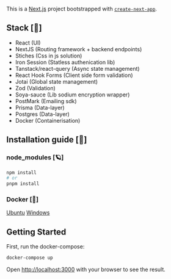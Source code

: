 This is a [Next.js](https://nextjs.org/) project bootstrapped with [`create-next-app`](https://github.com/vercel/next.js/tree/canary/packages/create-next-app).

## Stack [💫]
* React (UI)
* NextJS (Routing framework + backend endpoints)
* Stiches (Css in js solution)
* Iron Session (Statless authenication lib)
* Tanstack/react-query (Async state management)
* React Hook Forms (Client side form validation)
* Jotai (Global state management)
* Zod (Validation)
* Soya-sauce (Lib sodium encryption wrapper)
* PostMark (Emailing sdk)
* Prisma (Data-layer)
* Postgres (Data-layer)
* Docker (Containerisation)

## Installation guide [🔧]
### node_modules [🪐]
```bash
npm install
# or
pnpm install
```

### Docker [🐳]
[Ubuntu](https://docs.docker.com/engine/install/ubuntu/)
[Windows](https://docs.docker.com/engine/install/)


## Getting Started
First, run the docker-compose:

```bash
docker-compose up
```

Open [http://localhost:3000](http://localhost:3000) with your browser to see the result.
